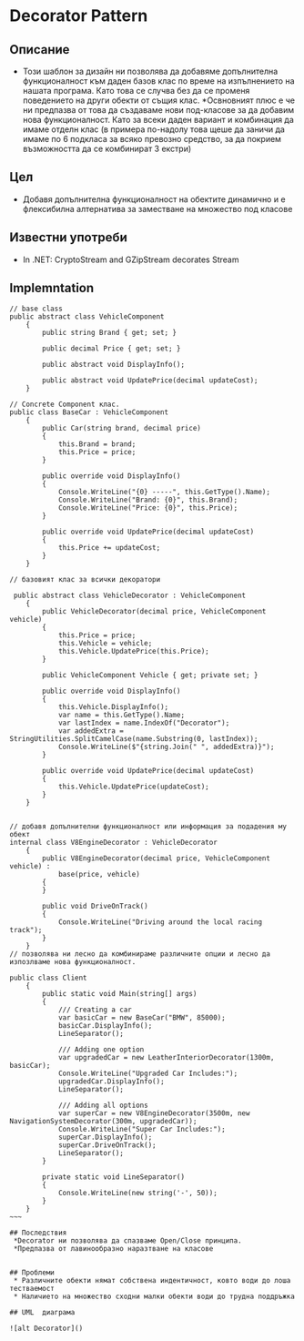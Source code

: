 # Decorator Pattern

## Описание
 * Този шаблон за дизайн ни позволява да добавяме допълнителна функционалност към даден базов клас по време на изпълнението на нашата програма. Като това се случва без да се променя поведението на други обекти от същия клас.
 *Освновният плюс е че ни предпазва от това да създаваме нови под-класове за да добавим нова функционалност. Като за всеки даден вариант и комбинация да имаме отделн клас (в примера по-надолу това щеше да заничи да имаме по 6 подкласа за всяко превозно средство, за да покрием възможността да се комбинират 3 екстри)   
 
## Цел
 * Добавя допълнителна функционалност на обектите динамично и е флексибилна алтернатива за заместване на множество под класове

## Известни употреби
 * In .NET: CryptoStream and GZipStream decorates Stream

## Implemntation
```
// base class
public abstract class VehicleComponent
    {
        public string Brand { get; set; }

        public decimal Price { get; set; }

        public abstract void DisplayInfo();

        public abstract void UpdatePrice(decimal updateCost);
    }

// Concrete Component клас. 
public class BaseCar : VehicleComponent
    {
        public Car(string brand, decimal price)
        {
            this.Brand = brand;
            this.Price = price;
        }

        public override void DisplayInfo()
        {
            Console.WriteLine("{0} -----", this.GetType().Name);
            Console.WriteLine("Brand: {0}", this.Brand);
            Console.WriteLine("Price: {0}", this.Price);
        }

        public override void UpdatePrice(decimal updateCost)
        {
            this.Price += updateCost;
        }
    }

// базовият клас за всички декоратори

 public abstract class VehicleDecorator : VehicleComponent
    {
        public VehicleDecorator(decimal price, VehicleComponent vehicle)
        {
            this.Price = price;
            this.Vehicle = vehicle;
            this.Vehicle.UpdatePrice(this.Price);
        }

        public VehicleComponent Vehicle { get; private set; }

        public override void DisplayInfo()
        {
            this.Vehicle.DisplayInfo();
            var name = this.GetType().Name;
            var lastIndex = name.IndexOf("Decorator");
            var addedExtra = StringUtilities.SplitCamelCase(name.Substring(0, lastIndex));
            Console.WriteLine($"{string.Join(" ", addedExtra)}");
        }

        public override void UpdatePrice(decimal updateCost)
        {
            this.Vehicle.UpdatePrice(updateCost);
        }
    }


// добавя допълнителни функционалност или информация за подадения му обект
internal class V8EngineDecorator : VehicleDecorator
    {
        public V8EngineDecorator(decimal price, VehicleComponent vehicle) : 
            base(price, vehicle)
        {
        }

        public void DriveOnTrack()
        {
            Console.WriteLine("Driving around the local racing track");
        }
    }
// позволява ни лесно да комбинираме различните опции и лесно да изпозлваме нова функционалност. 

public class Client
    {
        public static void Main(string[] args)
        {
            /// Creating a car
            var basicCar = new BaseCar("BMW", 85000);
            basicCar.DisplayInfo();
            LineSeparator();

            /// Adding one option
            var upgradedCar = new LeatherInteriorDecorator(1300m, basicCar);
            Console.WriteLine("Upgraded Car Includes:");
            upgradedCar.DisplayInfo();
            LineSeparator();

            /// Adding all options
            var superCar = new V8EngineDecorator(3500m, new NavigationSystemDecorator(300m, upgradedCar));
            Console.WriteLine("Super Car Includes:");
            superCar.DisplayInfo();
            superCar.DriveOnTrack();
            LineSeparator();
        }

        private static void LineSeparator()
        {
            Console.WriteLine(new string('-', 50));
        }
    }
~~~

## Последствия
 *Decorator ни позволява да спазваме Open/Close принципа.
 *Предпазва от лавинообразно наразтване на класове


## Проблеми
 * Различните обекти нямат собствена индентичност, ковто води до лоша тестваемост
 * Наличието на множество сходни малки обекти води до трудна поддръжка
  
## UML  диаграма

![alt Decorator]()
